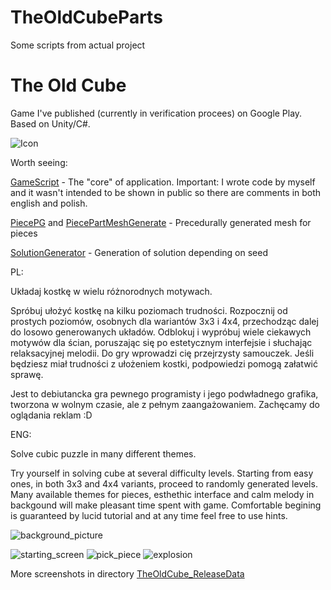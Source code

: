 # TheOldCubeParts
Some scripts from actual project

# The Old Cube
Game I've published (currently in verification procees) on Google Play. Based on Unity/C#.

![Icon](https://github.com/DDaarcon/TheOldCubeParts/blob/main/TheOldCube_ReleaseData/icon_512_cropped.png)

Worth seeing:

[GameScript](https://github.com/DDaarcon/TheOldCubeParts/blob/main/Assets/Scripts/GameScript.cs) - 
The "core" of application. Important: I wrote code by myself and it wasn't intended to be shown in public so there are comments in both english and polish.

[PiecePG](https://github.com/DDaarcon/TheOldCubeParts/blob/main/Assets/Scripts/PiecePG.cs) and [PiecePartMeshGenerate](https://github.com/DDaarcon/TheOldCubeParts/blob/main/Assets/Scripts/PiecePartMeshGenerate.cs) - 
Precedurally generated mesh for pieces

[SolutionGenerator](https://github.com/DDaarcon/TheOldCubeParts/blob/main/Assets/Scripts/SolutionGenerator.cs) - 
Generation of solution depending on seed

PL:

Układaj kostkę w wielu różnorodnych motywach.

Spróbuj ułożyć kostkę na kilku poziomach trudności. Rozpocznij od prostych poziomów, osobnych dla wariantów 3x3 i 4x4, przechodząc dalej do losowo generowanych układów. Odblokuj i wypróbuj wiele ciekawych motywów dla ścian, poruszając się po estetycznym interfejsie i słuchając relaksacyjnej melodii. Do gry wprowadzi cię przejrzysty samouczek. Jeśli będziesz miał trudności z ułożeniem kostki, podpowiedzi pomogą załatwić sprawę.

Jest to debiutancka gra pewnego programisty i jego podwładnego grafika, tworzona w wolnym czasie, ale z pełnym zaangażowaniem. Zachęcamy do oglądania reklam :D

ENG:

Solve cubic puzzle in many different themes.

Try yourself in solving cube at several difficulty levels. Starting from easy ones, in both 3x3 and 4x4 variants, proceed to randomly generated levels. Many available themes for pieces, esthethic interface and calm melody in backgound will make pleasant time spent with game. Comfortable begining is guaranteed by lucid tutorial and at any time feel free to use hints.

![background_picture](https://github.com/DDaarcon/TheOldCubeParts/blob/main/TheOldCube_ReleaseData/background_picture.png)

![starting_screen](https://github.com/DDaarcon/TheOldCubeParts/blob/main/TheOldCube_ReleaseData/starting_screen.png)
![pick_piece](https://github.com/DDaarcon/TheOldCubeParts/blob/main/TheOldCube_ReleaseData/pick_piece_instruction.png)
![explosion](https://github.com/DDaarcon/TheOldCubeParts/blob/main/TheOldCube_ReleaseData/explosion.png)

More screenshots in directory [TheOldCube_ReleaseData](https://github.com/DDaarcon/TheOldCubeParts/blob/main/TheOldCube_ReleaseData/)
